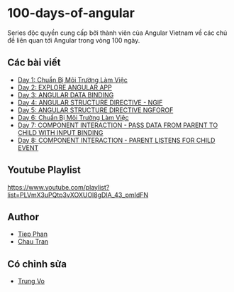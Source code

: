 # 100-days-of-angular

Series độc quyền cung cấp bởi thành viên của Angular Vietnam về các chủ đề liên quan tới Angular trong vòng 100 ngày.

## Các bài viết

- [Day 1: Chuẩn Bị Môi Trường Làm Việc][day1]
- [Day 2: EXPLORE ANGULAR APP][day2]
- [Day 3: ANGULAR DATA BINDING][day3]
- [Day 4: ANGULAR STRUCTURE DIRECTIVE - NGIF][day4]
- [Day 5: ANGULAR STRUCTURE DIRECTIVE NGFOROF][day5]
- [Day 6: Chuẩn Bị Môi Trường Làm Việc][day6]
- [Day 7: COMPONENT INTERACTION - PASS DATA FROM PARENT TO CHILD WITH INPUT BINDING][day7]
- [Day 8: COMPONENT INTERACTION - PARENT LISTENS FOR CHILD EVENT][day8]

## Youtube Playlist

https://www.youtube.com/playlist?list=PLVmX3uPQtp3vXOXUOl8gDIA_43_pmIdFN

## Author

- [Tiep Phan][tieppt]
- [Chau Tran][nartc]

## Có chỉnh sửa

- [Trung Vo][trungk18]

[day1]: Day001-Installation.md
[day2]: Day002-AngularApp.md
[day3]: Day003-DataBinding.md
[day4]: Day004-Structure-Directive-If-Else.md
[day5]: Day005-Structure-Directive-NgFor.md
[day6]: Day006-Attribute-Directive-Class-Style.md
[day7]: Day007-Component-Interaction-01.md
[day8]: Day008-Component-Interaction-02.md
[tieppt]: https://github.com/tieppt
[nartc]: https://github.com/nartc
[trungk18]: https://github.com/trungk18
